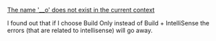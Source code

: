[The name '__o' does not exist in the current context](http://stackoverflow.com/questions/31886413/the-name-o-does-not-exist-in-the-current-context)


I found out that if I choose Build Only instead of Build + IntelliSense the errors (that are related to intellisense) will go away. 